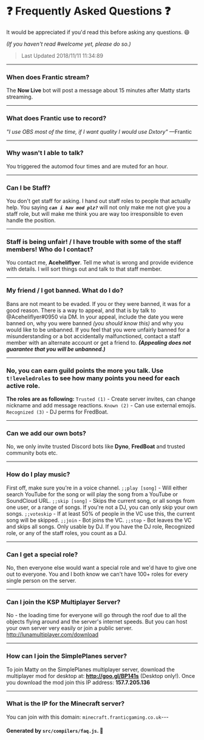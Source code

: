 # :question: Frequently Asked Questions :question:
It would be appreciated if you'd read this before asking any questions. :smile:

*(If you haven't read #welcome yet, please do so.)*

> Last Updated 2018/11/11 11:34:89

---
### When does Frantic stream?
The **Now Live** bot will post a message about 15 minutes after Matty starts streaming.

---
### What does Frantic use to record?
*"I use OBS most of the time, if I want quality I would use Dxtory"* —Frantic

---
### Why wasn't I able to talk?
You triggered the automod four times and are muted for an hour.

---
### Can I be Staff?
You don't get staff for asking. I hand out staff roles to people that actually help. You saying ***`can i hav mod plz?`*** will not only make me not give you a staff role, but will make me think you are way too irresponsible to even handle the position.

---
### Staff is being unfair! / I have trouble with some of the staff members! Who do I contact?
You contact me, **Aceheliflyer**. Tell me what is wrong and provide evidence with details. I will sort things out and talk to that staff member.

---
### My friend / I got banned. What do I do?
Bans are not meant to be evaded. If you or they were banned, it was for a good reason. There is a way to appeal, and that is by talk to @Aceheliflyer#0950 via DM. In your appeal, include the date you were banned on, why you were banned *(you should know this)* and why you would like to be unbanned. If you feel that you were unfairly banned for a misunderstanding or a bot accidentally malfunctioned, contact a staff member with an alternate account or get a friend to.
***(Appealing does not guarantee that you will be unbanned.)***

---
### No, you can earn guild points the more you talk. Use `t!leveledroles` to see how many points you need for each active role.
**The roles are as following:**
`Trusted (1)` - Create server invites, can change nickname and add message reactions.
`Known (2)` - Can use external emojis.
`Recognized (3)` - DJ perms for FredBoat.

---
### Can we add our own bots?
No, we only invite trusted Discord bots like **Dyno**, **FredBoat** and trusted community bots etc.

---
### How do I play music?
First off, make sure you're in a voice channel.
`;;play [song]` - Will either search YouTube for the song or will play the song from a YouTube or SoundCloud URL.
`;;skip [song]` - Skips the current song, or all songs from one user, or a range of songs. If you're not a DJ, you can only skip your own songs.
`;;voteskip` - If at least 50% of people in the VC use this, the current song will be skipped.
`;;join` - Bot joins the VC.
`;;stop` - Bot leaves the VC and skips all songs. Only usable by DJ.
If you have the DJ role, Recognized role, or any of the staff roles, you count as a DJ. 

---
### Can I get a special role?
No, then everyone else would want a special role and we'd have to give one out to everyone. You and I both know we can't have 100+ roles for every single person on the server.

---
### Can I join the KSP Multiplayer Server?
No - the loading time for everyone will go through the roof due to all the objects flying around and the server's internet speeds. But you can host your own server very easily or join a public server. http://lunamultiplayer.com/download

---
### How can I join the SimplePlanes server?
To join Matty on the SimplePlanes multiplayer server, download the multiplayer mod for desktop at: **http://goo.gl/BP141s** (Desktop only!). Once you download the mod join this IP address: **157.7.205.136**

---
### What is the IP for the Minecraft server?
You can join with this domain: `minecraft.franticgaming.co.uk`---


#### Generated by `src/compilers/faq.js`. 🚀
